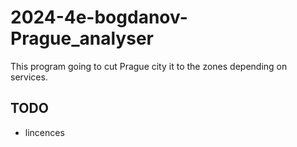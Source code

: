 ﻿# 2024-4e-bogdanov-Prague_analyser

This program going to cut Prague city it to the zones depending on services.

## TODO
- lincences


